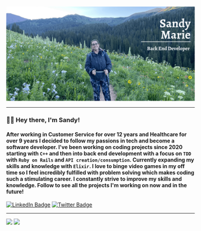 ![Sandy's GitHub Banner](./assets/SMG_Banner-2.png)

---

### 👋🏼 Hey there, I'm Sandy! 

#### After working in Customer Service for over 12 years and Healthcare for over 9 years I decided to follow my passions in tech and become a software developer. I've been working on coding projects since 2020 starting with `C++` and then into back end development with a focus on `TDD` with `Ruby on Rails` and `API creation/consumption`. Currently expanding my skills and knowledge with `Elixir`. I love to binge video games in my off time so I feel incredibly fulfilled with problem solving which makes coding such a stimulating career. I constantly strive to improve my skills and knowledge. Follow to see all the projects I'm working on now and in the future!

[![LinkedIn Badge](https://img.shields.io/badge/LinkedIn-Profile-informational?style=flat&logo=linkedin&logoColor=white&color=0D76A8)](https://www.linkedin.com/in/sandy-marie/)
[![Twitter Badge](https://img.shields.io/badge/Twitter-Profile-informational?style=flat&logo=twitter&logoColor=white&color=1CA2F1)](https://twitter.com/SandyyMarie_)

---
![](http://github-profile-summary-cards.vercel.app/api/cards/stats?username=SandyyMarie&theme=dracula)
![](http://github-profile-summary-cards.vercel.app/api/cards/most-commit-language?username=SandyyMarie&theme=dracula)
